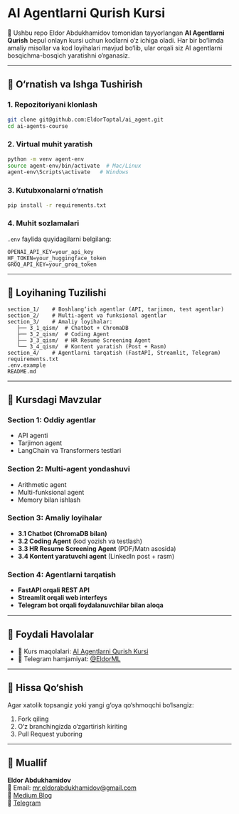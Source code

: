 # AI Agentlarni Qurish Kursi

📌 Ushbu repo Eldor Abdukhamidov tomonidan tayyorlangan **AI Agentlarni Qurish** bepul onlayn kursi uchun kodlarni o‘z ichiga oladi. Har bir bo‘limda amaliy misollar va kod loyihalari mavjud bo‘lib, ular orqali siz AI agentlarni bosqichma-bosqich yaratishni o‘rganasiz.

---

## 🚀 O‘rnatish va Ishga Tushirish

### 1. Repozitoriyani klonlash
```bash
git clone git@github.com:EldorToptal/ai_agent.git
cd ai-agents-course
```

### 2. Virtual muhit yaratish
```bash
python -m venv agent-env
source agent-env/bin/activate  # Mac/Linux
agent-env\Scripts\activate   # Windows
```

### 3. Kutubxonalarni o‘rnatish
```bash
pip install -r requirements.txt
```

### 4. Muhit sozlamalari
`.env` faylida quyidagilarni belgilang:
```
OPENAI_API_KEY=your_api_key
HF_TOKEN=your_huggingface_token
GROQ_API_KEY=your_groq_token
```

---

## 📂 Loyihaning Tuzilishi

```
section_1/    # Boshlang‘ich agentlar (API, tarjimon, test agentlar)
section_2/    # Multi-agent va funksional agentlar
section_3/    # Amaliy loyihalar:
   ├── 3_1_qism/  # Chatbot + ChromaDB
   ├── 3_2_qism/  # Coding Agent
   ├── 3_3_qism/  # HR Resume Screening Agent
   └── 3_4_qism/  # Kontent yaratish (Post + Rasm)
section_4/    # Agentlarni tarqatish (FastAPI, Streamlit, Telegram)
requirements.txt
.env.example
README.md
```

---

## 📘 Kursdagi Mavzular

### Section 1: Oddiy agentlar
- API agenti
- Tarjimon agent
- LangChain va Transformers testlari

### Section 2: Multi-agent yondashuvi
- Arithmetic agent
- Multi-funksional agent
- Memory bilan ishlash

### Section 3: Amaliy loyihalar
- **3.1 Chatbot (ChromaDB bilan)**
- **3.2 Coding Agent** (kod yozish va testlash)
- **3.3 HR Resume Screening Agent** (PDF/Matn asosida)
- **3.4 Kontent yaratuvchi agent** (LinkedIn post + rasm)

### Section 4: Agentlarni tarqatish
- **FastAPI orqali REST API**
- **Streamlit orqali web interfeys**
- **Telegram bot orqali foydalanuvchilar bilan aloqa**

---

## 📌 Foydali Havolalar
- 📖 Kurs maqolalari: [AI Agentlarni Qurish Kursi](https://medium.com/@mr.eldorabdukhamidov/ai-agentlar-qurish-bepul-onlayn-kurs-e1ad0a2246b9)
- 💬 Telegram hamjamiyat: [@EldorML](https://t.me/EldorML)

---

## 🤝 Hissa Qo‘shish
Agar xatolik topsangiz yoki yangi g‘oya qo‘shmoqchi bo‘lsangiz:
1. Fork qiling
2. O‘z branchingizda o‘zgartirish kiriting
3. Pull Request yuboring

---

## 👤 Muallif
**Eldor Abdukhamidov**  
📧 Email: mr.eldorabdukhamidov@gmail.com  
🔗 [Medium Blog](https://medium.com/@mr.eldorabdukhamidov)  
🔗 [Telegram](https://t.me/EldorML)
